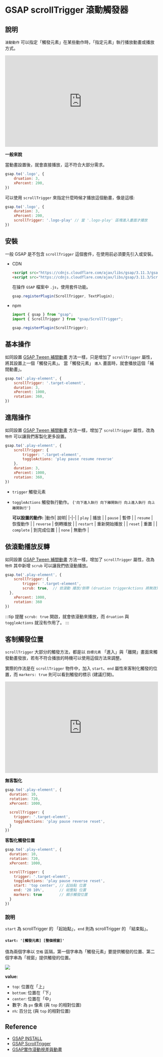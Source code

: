 # GSAP scrollTrigger 滾動觸發器


## 說明
`滾動動作` 可以指定「觸發元素」在某些動作時，「指定元素」執行播放動畫或播放方式。

<iframe height="300" style="width: 100%;" scrolling="no" title="GSAP-scrollTrigger 滾動觸發" src="https://codepen.io/naiky/embed/GRGebKX" frameborder="no" loading="lazy" allowtransparency="true" allowfullscreen="true">
  See the Pen <a href="https://codepen.io/naiky/pen/GRGebKX">
  GSAP-scrollTrigger 滾動觸發</a> by Naiky (<a href="https://codepen.io/naiky">@naiky</a>)
  on <a href="https://codepen.io">CodePen</a>.
</iframe>

**一般來說** 

當動畫設置後，就會直接播放，這不符合大部分需求。
```js
gsap.to('.logo', {
	druation: 3,
	xPercent: 200,
})
```

可以使用 `scrollTrigger` 來指定什麼時候才播放這個動畫，像是這樣:
```js {4}
gsap.to('.logo', {
	duration: 3,
	xPercent: 200,
	scrollTrigger: '.logo-play' // 當 '.logo-play' 區塊進入畫面才播放
})
```

## 安裝
一般 GSAP 是不包含 `scrollTrigger` 這個套件，在使用前必須要先引入或安裝。

-  CDN
	```html
	<script src="https://cdnjs.cloudflare.com/ajax/libs/gsap/3.11.3/gsap.min.js"></script>
	<script src="https://cdnjs.cloudflare.com/ajax/libs/gsap/3.11.3/ScrollTrigger.min.js"></script>
	```

	在操作 `GSAP` 檔案中 `.js`，使用套件功能。
	```js
	gsap.registerPlugin(ScrollTrigger, TextPlugin);
	```

- npm
	```js
	import { gsap } from "gsap";
	import { ScrollTrigger } from "gsap/ScrollTrigger";

	gsap.registerPlugin(ScrollTrigger);
	```

## 基本操作
如同設置 [GSAP Tween 補間動畫] 方法一樣，只是增加了 `scrollTrigger` 屬性，將其設置上一個「觸發元素」。
當「觸發元素」 `進入` 畫面時，就會播放這個「補間動畫」。

```js {2}
gsap.to('.play-element', {
	scrollTrigger: '.target-element',
	duration: 3,
	xPercent: 1000,
	rotation: 360,
})
```

## 進階操作
如同設置 [GSAP Tween 補間動畫] 方法一樣，增加了 `scrollTrigger` 屬性，改為 `物件` 可以讓我們客製化更多設置。

```js {2-5}
gsap.to('.play-element', {
	scrollTrigger: {
		trigger: '.target-element',
		toggleActions: 'play pause resume reverse'
	},
	duration: 3,
	xPercent: 1000,
	rotation: 360,
})
```

- `trigger` 觸發元素
- `toggleActions` 觸發執行動作。 (`'向下進入執行 向下離開執行 向上進入執行 向上離開執行'`)

	**可以設置的動作:**
	|動作| 說明|
	|-|-|
	| `play` | 播放 |
	| `pause` | 暫停 |
	| `resume` | 恢復動作 |
	| `reverse` | 倒轉播放 |
	| `restart` | 重新開始播放 |
	| `reset` | 重置 |
	| `complete` | 到完成位置 |
	| `none` | 無動作 |

## 依滾動播放反轉
如同設置 [GSAP Tween 補間動畫] 方法一樣，增加了 `scrollTrigger` 屬性，改為 `物件` 其中新增 `scrub` 可以讓我們依滾動播放。


```js {4}
gsap.to('.play-element', {
	scrollTrigger: {
		trigger: '.target-element',
		scrub: true,  // 依滾動 播放/倒帶 (druation triggerActions 將無效)
  },
	xPercent: 1000,
	rotation: 360
})
```

:::tip 提醒
`scrub: true` 開啟，就會依滾動來播放，而 `druation` 與 `toggleActions` 就沒有作用了。
:::

## 客制觸發位置
`scrollTrigger` 大部分的觸發方法，都是以 `目標元素` 「進入」與「離開」畫面來觸發動畫發放，若有不符合播放的時機可以使用這個方法來調整。

實際的作法是在 `scrollTrigger` 物件中，加入 `start`、`end` 屬性來客制化觸發的位置，而 `markers: true` 則可以看到觸發的標示 (建議打開)。

<iframe height="300" style="width: 100%;" scrolling="no" title="GSAP-scrollTrigger start and end 客制開始與結束" src="https://codepen.io/naiky/embed/dyKEvNw?default-tab=js%2Cresult" frameborder="no" loading="lazy" allowtransparency="true" allowfullscreen="true">
  See the Pen <a href="https://codepen.io/naiky/pen/dyKEvNw">
  GSAP-scrollTrigger start and end 客制開始與結束</a> by Naiky (<a href="https://codepen.io/naiky">@naiky</a>)
  on <a href="https://codepen.io">CodePen</a>.
</iframe>


**無客製化**
```js
gsap.to('.play-element', {
  duration: 10,
  rotation: 720,
  xPercent: 1000,

  scrollTrigger: {
    trigger: '.target-elemnt',
    toggleActions: 'play pause reverse reset',
  }
})
```

**客製化觸發位置**

```js {9-11}
gsap.to('.play-element', {
  duration: 10,
  rotation: 720,
  xPercent: 1000,

  scrollTrigger: {
    trigger: '.target-elemnt',
    toggleActions: 'play pause reverse reset',
	start: 'top center', // 起始點 位置
    end: '20 10%',       // 結整點 位置
	markers: true        // 顯示觸發位置
  }
})
```

### 說明
`start` 為 scrollTrigger 的 「起始點」，`end` 則為 scrollTrigger 的 「結束點」。

#### `start: '[觸發元素] [整個視窗]'`
值為兩個字串以 `空格` 區隔，第一個字串為「觸發元素」要提供觸發的位置、第二個字串為「視窗」提供觸發的位置。

![](/Javascript/img/gsap-scrollTrigger-start-end.png)


**value:**
- `top`: 位置在「上」
- `bottom`: 位置在「下」
- `center`: 位置在「中」
- 數字: 為 `px` 像素 (與 `top` 的相對位置)
- `n%`: 百分比 (與 `top` 的相對位置)

## Reference
[GSAP Tween 補間動畫]: /Javascript/gsap-tween
- [GSAP INSTALL](https://greensock.com/docs/v3/Installation)
- [GSAP ScrollTrigger](https://greensock.com/docs/v3/Plugins/ScrollTrigger)
- [GSAP實作滾動視差與動畫](https://sleet-berry-8a9.notion.site/GSAP-ddc5d9cf73b94b6fa16bd0d6a637482b)